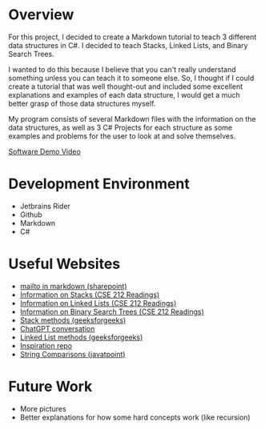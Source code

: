# Overview

For this project, I decided to create a Markdown tutorial to teach 3 different data
structures in C#. I decided to teach Stacks, Linked Lists, and Binary Search Trees. 

I wanted to do this because I believe that you can't really understand something
unless you can teach it to someone else. So, I thought if I could create a tutorial that
was well thought-out and included some excellent explanations and examples of each data
structure, I would get a much better grasp of those data structures myself.

My program consists of several Markdown files with the information on the data
structures, as well as 3 C# Projects for each structure as some examples and problems
for the user to look at and solve themselves.

[Software Demo Video](http://youtube.link.goes.here)

# Development Environment

* Jetbrains Rider
* Github
* Markdown
* C#

# Useful Websites

- [mailto in markdown (sharepoint)](https://sharepoint.stackexchange.com/questions/279072/adding-mailto-in-markdown-element-on-sharepoint-site)
- [Information on Stacks (CSE 212 Readings)](https://byui-cse.github.io/cse212-csharp/lesson03/prepare)
- [Information on Linked Lists (CSE 212 Readings)](https://byui-cse.github.io/cse212-csharp/lesson07/prepare)
- [Information on Binary Search Trees (CSE 212 Readings)](https://byui-cse.github.io/cse212-csharp/lesson09/prepare)
- [Stack methods (geeksforgeeks)](https://www.geeksforgeeks.org/c-sharp-stack-class/)
- [ChatGPT conversation](https://chat.openai.com/c/bc58560e-1f79-4bbc-aaf9-b6b1d2faab5b)
- [Linked List methods (geeksforgeeks)](https://www.geeksforgeeks.org/c-sharp-linkedlist-class/)
- [Inspiration repo](https://github.com/byui-cse212/final-project-jadabower)
- [String Comparisons (javatpoint)](https://www.javatpoint.com/csharp-string-compare#:~:text=The%20C%23%20Compare()%20method,1%20else%20it%20returns%20%2D1.)

# Future Work

- More pictures
- Better explanations for how some hard concepts work (like recursion)